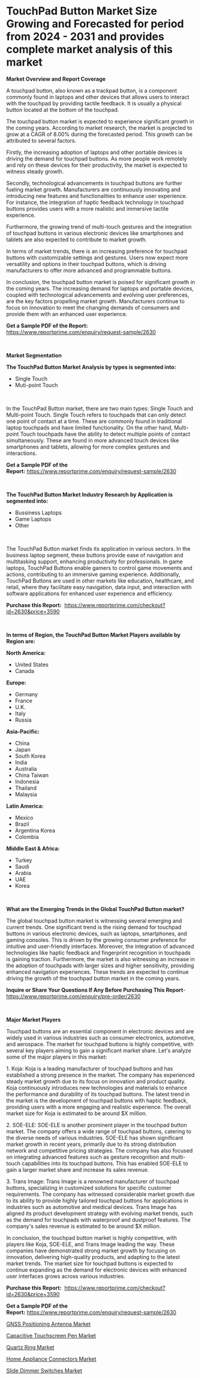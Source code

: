 <p><h1>TouchPad Button Market Size Growing and Forecasted for period from 2024 - 2031 and provides complete market analysis of this market</h1></p><p><strong>Market Overview and Report Coverage</strong></p>
<p><p>A touchpad button, also known as a trackpad button, is a component commonly found in laptops and other devices that allows users to interact with the touchpad by providing tactile feedback. It is usually a physical button located at the bottom of the touchpad.</p><p>The touchpad button market is expected to experience significant growth in the coming years. According to market research, the market is projected to grow at a CAGR of 8.00% during the forecasted period. This growth can be attributed to several factors.</p><p>Firstly, the increasing adoption of laptops and other portable devices is driving the demand for touchpad buttons. As more people work remotely and rely on these devices for their productivity, the market is expected to witness steady growth.</p><p>Secondly, technological advancements in touchpad buttons are further fueling market growth. Manufacturers are continuously innovating and introducing new features and functionalities to enhance user experience. For instance, the integration of haptic feedback technology in touchpad buttons provides users with a more realistic and immersive tactile experience.</p><p>Furthermore, the growing trend of multi-touch gestures and the integration of touchpad buttons in various electronic devices like smartphones and tablets are also expected to contribute to market growth.</p><p>In terms of market trends, there is an increasing preference for touchpad buttons with customizable settings and gestures. Users now expect more versatility and options in their touchpad buttons, which is driving manufacturers to offer more advanced and programmable buttons.</p><p>In conclusion, the touchpad button market is poised for significant growth in the coming years. The increasing demand for laptops and portable devices, coupled with technological advancements and evolving user preferences, are the key factors propelling market growth. Manufacturers continue to focus on innovation to meet the changing demands of consumers and provide them with an enhanced user experience.</p></p>
<p><strong>Get a Sample PDF of the Report:</strong> <a href="https://www.reportprime.com/enquiry/request-sample/2630">https://www.reportprime.com/enquiry/request-sample/2630</a></p>
<p>&nbsp;</p>
<p><strong>Market Segmentation</strong></p>
<p><strong>The TouchPad Button Market Analysis by types is segmented into:</strong></p>
<p><ul><li>Single Touch</li><li>Muti-point Touch</li></ul></p>
<p>&nbsp;</p>
<p><p>In the TouchPad Button market, there are two main types: Single Touch and Multi-point Touch. Single Touch refers to touchpads that can only detect one point of contact at a time. These are commonly found in traditional laptop touchpads and have limited functionality. On the other hand, Multi-point Touch touchpads have the ability to detect multiple points of contact simultaneously. These are found in more advanced touch devices like smartphones and tablets, allowing for more complex gestures and interactions.</p></p>
<p><strong>Get a Sample PDF of the Report:</strong>&nbsp;<a href="https://www.reportprime.com/enquiry/request-sample/2630">https://www.reportprime.com/enquiry/request-sample/2630</a></p>
<p>&nbsp;</p>
<p><strong>The TouchPad Button Market Industry Research by Application is segmented into:</strong></p>
<p><ul><li>Bussiness Laptops</li><li>Game Laptops</li><li>Other</li></ul></p>
<p>&nbsp;</p>
<p><p>The TouchPad Button market finds its application in various sectors. In the business laptop segment, these buttons provide ease of navigation and multitasking support, enhancing productivity for professionals. In game laptops, TouchPad Buttons enable gamers to control game movements and actions, contributing to an immersive gaming experience. Additionally, TouchPad Buttons are used in other markets like education, healthcare, and retail, where they facilitate easy navigation, data input, and interaction with software applications for enhanced user experience and efficiency.</p></p>
<p><strong>Purchase this Report:</strong>&nbsp; <a href="https://www.reportprime.com/checkout?id=2630&price=3590">https://www.reportprime.com/checkout?id=2630&price=3590</a></p>
<p>&nbsp;</p>
<p><strong>In terms of Region, the TouchPad Button Market Players available by Region are:</strong></p>
<p>
    <p> <strong> North America: </strong>
        <ul>
            <li>United States</li>
            <li>Canada</li>
        </ul>
        </p> 
    <p> <strong> Europe: </strong>
        <ul>
            <li>Germany</li>
            <li>France</li>
            <li>U.K.</li>
            <li>Italy</li>
            <li>Russia</li>
        </ul>
        </p> 
    <p> <strong> Asia-Pacific: </strong>
        <ul>
            <li>China</li>
            <li>Japan</li>
            <li>South Korea</li>
            <li>India</li>
            <li>Australia</li>
            <li>China Taiwan</li>
            <li>Indonesia</li>
            <li>Thailand</li>
            <li>Malaysia</li>
        </ul>
        </p> 
    <p> <strong> Latin America: </strong>
        <ul>
            <li>Mexico</li>
            <li>Brazil</li>
            <li>Argentina Korea</li>
            <li>Colombia</li>
        </ul>
        </p> 
    <p> <strong> Middle East & Africa: </strong>
        <ul>
            <li>Turkey</li>
            <li>Saudi</li>
            <li>Arabia</li>
            <li>UAE</li>
            <li>Korea</li>
        </ul>
    </p>
    </p>
<p>&nbsp;</p>
<p><strong>What are the Emerging Trends in the Global TouchPad Button market?</strong></p>
<p><p>The global touchpad button market is witnessing several emerging and current trends. One significant trend is the rising demand for touchpad buttons in various electronic devices, such as laptops, smartphones, and gaming consoles. This is driven by the growing consumer preference for intuitive and user-friendly interfaces. Moreover, the integration of advanced technologies like haptic feedback and fingerprint recognition in touchpads is gaining traction. Furthermore, the market is also witnessing an increase in the adoption of touchpads with larger sizes and higher sensitivity, providing enhanced navigation experiences. These trends are expected to continue driving the growth of the touchpad button market in the coming years.</p></p>
<p><strong>Inquire or Share Your Questions If Any Before Purchasing This Report</strong>- <a href="https://www.reportprime.com/enquiry/pre-order/2630">https://www.reportprime.com/enquiry/pre-order/2630</a></p>
<p>&nbsp;</p>
<p><strong>Major Market Players</strong></p>
<p><p>Touchpad buttons are an essential component in electronic devices and are widely used in various industries such as consumer electronics, automotive, and aerospace. The market for touchpad buttons is highly competitive, with several key players aiming to gain a significant market share. Let's analyze some of the major players in this market:</p><p>1. Koja: Koja is a leading manufacturer of touchpad buttons and has established a strong presence in the market. The company has experienced steady market growth due to its focus on innovation and product quality. Koja continuously introduces new technologies and materials to enhance the performance and durability of its touchpad buttons. The latest trend in the market is the development of touchpad buttons with haptic feedback, providing users with a more engaging and realistic experience. The overall market size for Koja is estimated to be around $X million.</p><p>2. SOE-ELE: SOE-ELE is another prominent player in the touchpad button market. The company offers a wide range of touchpad buttons, catering to the diverse needs of various industries. SOE-ELE has shown significant market growth in recent years, primarily due to its strong distribution network and competitive pricing strategies. The company has also focused on integrating advanced features such as gesture recognition and multi-touch capabilities into its touchpad buttons. This has enabled SOE-ELE to gain a larger market share and increase its sales revenue.</p><p>3. Trans Image: Trans Image is a renowned manufacturer of touchpad buttons, specializing in customized solutions for specific customer requirements. The company has witnessed considerable market growth due to its ability to provide highly tailored touchpad buttons for applications in industries such as automotive and medical devices. Trans Image has aligned its product development strategy with evolving market trends, such as the demand for touchpads with waterproof and dustproof features. The company's sales revenue is estimated to be around $X million.</p><p>In conclusion, the touchpad button market is highly competitive, with players like Koja, SOE-ELE, and Trans Image leading the way. These companies have demonstrated strong market growth by focusing on innovation, delivering high-quality products, and adapting to the latest market trends. The market size for touchpad buttons is expected to continue expanding as the demand for electronic devices with enhanced user interfaces grows across various industries.</p></p>
<p><strong>Purchase this Report:</strong>&nbsp;&nbsp;<a href="https://www.reportprime.com/checkout?id=2630&price=3590">https://www.reportprime.com/checkout?id=2630&price=3590</a></p>
<p></p>
<p><strong>Get a Sample PDF of the Report:</strong>&nbsp;<a href="https://www.reportprime.com/enquiry/request-sample/2630">https://www.reportprime.com/enquiry/request-sample/2630</a></p>
<p><p><a href="https://github.com/markusgodoy/Market-Research-Report-List-1/blob/main/gnss-positioning-antenna-market.md">GNSS Positioning Antenna Market</a></p><p><a href="https://github.com/globismark/Market-Research-Report-List-1/blob/main/capacitive-touchscreen-pen-market.md">Capacitive Touchscreen Pen Market</a></p><p><a href="https://github.com/lylyparadise/Market-Research-Report-List-1/blob/main/quartz-ring-market.md">Quartz Ring Market</a></p><p><a href="https://github.com/mauripalmi/Market-Research-Report-List-1/blob/main/home-appliance-connectors-market.md">Home Appliance Connectors Market</a></p><p><a href="https://github.com/nathandecarvalho/Market-Research-Report-List-1/blob/main/slide-dimmer-switches-market.md">Slide Dimmer Switches Market</a></p></p>